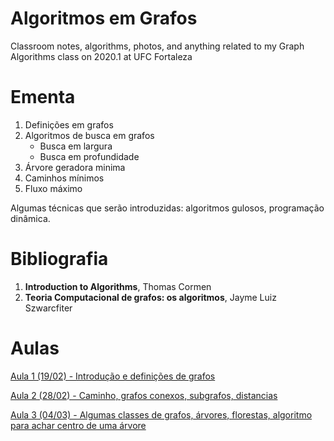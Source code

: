 # Algoritmos em Grafos 
Classroom notes, algorithms, photos, and anything related to my Graph Algorithms class on 2020.1 at UFC Fortaleza

# Ementa

1. Definições em grafos
2. Algoritmos de busca em grafos
    - Busca em largura
    - Busca em profundidade
3. Árvore geradora minima
4. Caminhos mínimos
5. Fluxo máximo

Algumas técnicas que serão introduzidas: algoritmos gulosos, programação dinâmica.

# Bibliografia

1. **Introduction to Algorithms**, Thomas Cormen
2. **Teoria Computacional de grafos: os algoritmos**, Jayme Luiz Szwarcfiter

# Aulas

[Aula 1 (19/02) - Introdução e definições de grafos](./aula1.pdf)

[Aula 2 (28/02) - Caminho, grafos conexos, subgrafos, distancias](./aula2.pdf)

[Aula 3 (04/03) - Algumas classes de grafos, árvores, florestas, algoritmo para achar centro de uma árvore](./aula3.pdf)
